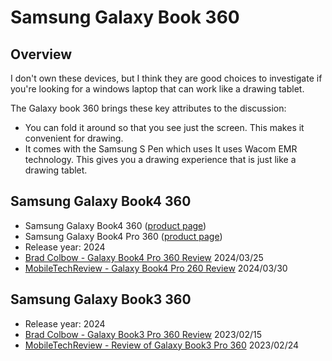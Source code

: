 # Samsung Galaxy Book 360

## Overview

I don't own these devices, but I think they are good  choices to investigate if you're looking for a windows laptop that can work like a drawing tablet.

The Galaxy book 360 brings these key attributes to the discussion:

* You can fold it around so that you see just the screen. This makes it convenient for drawing.
* It comes with the Samsung S Pen which uses It uses Wacom EMR technology. This gives you a drawing experience that is just like a drawing tablet.

## Samsung Galaxy Book4 360 &#x20;

* Samsung Galaxy Book4 360  ([product page](https://www.samsung.com/us/computing/galaxy-books/galaxy-book4-360/))
* Samsung Galaxy Book4 Pro 360  ([product page](https://www.samsung.com/us/computing/galaxy-books/galaxy-book4-pro-360/))
* Release year: 2024
* [Brad Colbow - Galaxy Book4 Pro 360 Review](https://www.youtube.com/watch?v=tRdPA5Xs9uU) 2024/03/25
* [MobileTechReview - Galaxy Book4 Pro 260 Review](https://youtu.be/Y08SraKYW1Y) 2024/03/30 &#x20;

## Samsung Galaxy Book3 360&#x20;

* Release year: 2024
* [Brad Colbow - Galaxy Book3 Pro 360 Review](https://www.youtube.com/watch?v=Z8eXiq218qU) 2023/02/15
* [MobileTechReview - Review of Galaxy Book3 Pro 360](https://www.youtube.com/watch?v=ApzQ5SxtzxI) 2023/02/24
